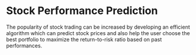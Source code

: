 # Stock Performance Prediction

The popularity of stock trading can be increased by developing an efficient algorithm which can predict stock prices and also help the user choose the best portfolio to maximize the return-to-risk ratio based on past performances.


